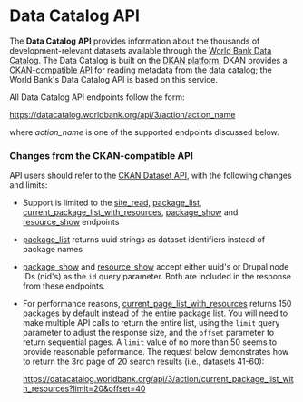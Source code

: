---
---

# Data Catalog API #

The **Data Catalog API** provides information about the thousands of development-relevant
datasets available through the [World Bank Data Catalog](https://datacatalog.worldbank.org).
The Data Catalog is built on the [DKAN platform](https://getdkan.org). DKAN provides a
[CKAN-compatible API][ckan] for
reading metadata from the data catalog; the World Bank's Data Catalog API is based on this
service.

All Data Catalog API endpoints follow the form:

<https://datacatalog.worldbank.org/api/3/action/action_name>

where *action_name* is one of the supported endpoints discussed below.


### Changes from the CKAN-compatible API ###

API users should refer to the [CKAN Dataset API][ckan], with the following changes and
limits:

* Support is limited to the [site_read,][1] [package_list][2], [current_package_list_with_resources][3],
  [package_show][4] and [resource_show][5] endpoints

* [package_list][1] returns uuid strings as dataset identifiers instead of package names

* [package_show][4] and [resource_show][5] accept either uuid's or Drupal node IDs (nid's) as the `id`
  query parameter. Both are included in the response from these endpoints.

* For performance reasons, [current_page_list_with_resources][3] returns 150 packages by default
  instead of the entire package list. You will need to make multiple API calls to return
  the entire list, using the `limit` query parameter to adjust the response size, and the
  `offset` parameter to return sequential pages. A `limit` value of no more than 50 seems to
  provide reasonable peformance. The request below demonstrates how to return the 3rd page
  of 20 search results (i.e., datasets 41-60):

  <https://datacatalog.worldbank.org/api/3/action/current_package_list_with_resources?limit=20&offset=40>

[ckan]: https://dkan.readthedocs.io/en/latest/apis/ckan-dataset.html

[1]: https://dkan.readthedocs.io/en/latest/apis/ckan-dataset.html#site-read
[2]: https://dkan.readthedocs.io/en/latest/apis/ckan-dataset.html#package-list
[3]: https://dkan.readthedocs.io/en/latest/apis/ckan-dataset.html#current-package-list-with-resources
[4]: https://dkan.readthedocs.io/en/latest/apis/ckan-dataset.html#package-show
[5]: https://dkan.readthedocs.io/en/latest/apis/ckan-dataset.html#resource-show
